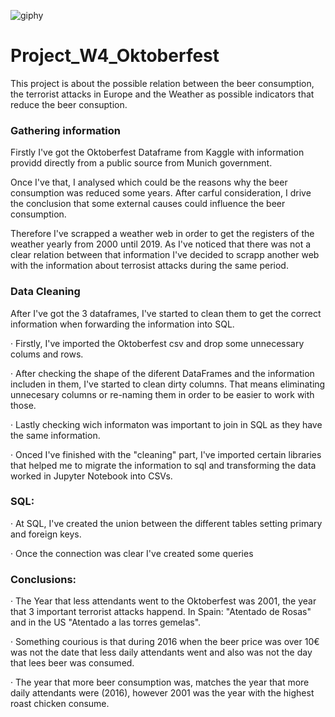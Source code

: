 ![giphy](https://user-images.githubusercontent.com/110810531/188515931-f1d18440-c79f-4fe0-bd3a-eb259a6ed296.gif)


# Project_W4_Oktoberfest

This project is about the possible relation between the beer consumption, the terrorist attacks in Europe and the Weather as possible indicators that reduce the beer consuption. 


### Gathering information

Firstly I've got the Oktoberfest Dataframe from Kaggle with information providd directly from a public source from Munich government. 

Once I've that, I analysed which could be the reasons why the beer consumption was reduced some years. After carful consideration, I drive the conclusion that some external causes could influence the beer consumption. 

Therefore I've scrapped a weather web in order to get the registers of the weather yearly from 2000 until 2019. As I've noticed that there was not a clear relation between that information I've decided to scrapp another web with the information about terrosist attacks during the same period. 


### Data Cleaning
After I've got the 3 dataframes, I've started to clean them to get the correct information when forwarding the information into SQL.

· Firstly, I've imported the Oktoberfest csv and drop some unnecessary colums and rows.

· After checking the shape of the diferent DataFrames and the information includen in them, I've started to clean dirty columns. That means eliminating unnecesary columns or re-naming them in order to be easier to work with those.

· Lastly checking wich informaton was important to join in SQL as they have the same information.

· Onced I've finished with the "cleaning" part, I've imported certain libraries that helped me to migrate the information to sql and transforming the data worked in Jupyter Notebook into CSVs.

### SQL:

· At SQL, I've created the union between the different tables setting primary and foreign keys.

· Once the connection was clear I've created some queries


### Conclusions: 

· The Year that less attendants went to the Oktoberfest was 2001, the year that 3 important terrorist attacks happend. In Spain: "Atentado de Rosas" and in the US "Atentado a las torres gemelas". 

· Something courious is that during 2016 when the beer price was over 10€ was not the date that less daily attendants went and also was not the day that lees beer was consumed. 

· The year that more beer consumption was, matches the year that more daily attendants were (2016), however 2001 was the year with the highest roast chicken consume.




